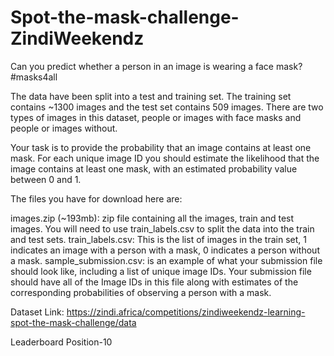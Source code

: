 # Spot-the-mask-challenge-ZindiWeekendz

Can you predict whether a person in an image is wearing a face mask? #masks4all

The data have been split into a test and training set. The training set contains ~1300 images and the test set contains 509 images. There are two types of images in this dataset, people or images with face masks and people or images without.

Your task is to provide the probability that an image contains at least one mask. For each unique image ID you should estimate the likelihood that the image contains at least one mask, with an estimated probability value between 0 and 1.

The files you have for download here are:

images.zip (~193mb): zip file containing all the images, train and test images. You will need to use train_labels.csv to split the data into the train and test sets.
train_labels.csv: This is the list of images in the train set, 1 indicates an image with a person with a mask, 0 indicates a person without a mask.
sample_submission.csv: is an example of what your submission file should look like, including a list of unique image IDs. Your submission file should have all of the Image IDs in this file along with estimates of the corresponding probabilities of observing a person with a mask.

Dataset Link: https://zindi.africa/competitions/zindiweekendz-learning-spot-the-mask-challenge/data

Leaderboard Position-10
